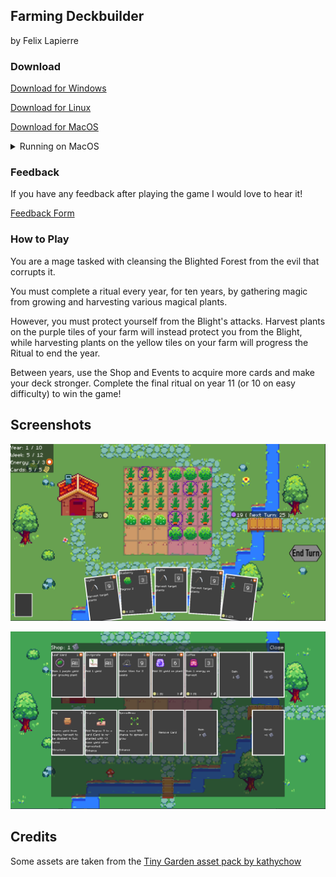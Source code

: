 ## Farming Deckbuilder

by Felix Lapierre

### Download

[Download for Windows](https://drive.google.com/file/d/1PcUSdRndIwx6YSG7kH4FUZ9J5JX0olmw/view?usp=sharing)

[Download for Linux](https://drive.google.com/file/d/1To1PxeOW_y9GlZ4wNOYile1MPXz_Ql4t/view?usp=sharing)

[Download for MacOS](https://drive.google.com/file/d/1axoEeiu4KYO_rstGDVbbsQZqViINLOEh/view?usp=sharing)

<details><summary>Running on MacOS</summary>

Download FarmingDeckbuilder.zip from the above link, unzip the folder, and move the application file to the Applications folder.

When you run the app for the first time, the following dialog is displayed:

> "FarmingDeckbuilder" can't be opened because Apple cannot check it for malicious software.
> 
> The software needs to be updated. Contact the developer for more information

To run the app, you can temporarily override Gatekeeper: Open System Preferences, click Security & Privacy, then click General. You will see "FarmingDeckbuilder" was blocked from use because it is not from an identified developer. Click "Open Anyway".

- On MacOS Sonoma: click System Settings then Privacy & Security, then scroll down to the Security section, then click Open Anyways 

</details>

### Feedback

If you have any feedback after playing the game I would love to hear it!

[Feedback Form](https://forms.gle/JMJbESQnqYpCbsV97)

### How to Play

You are a mage tasked with cleansing the Blighted Forest from the evil that corrupts it.

You must complete a ritual every year, for ten years, by gathering magic from growing and harvesting various magical plants.

However, you must protect yourself from the Blight's attacks. Harvest plants on the purple tiles of your farm will instead protect you from the Blight, while harvesting plants on the yellow tiles on your farm will progress the Ritual to end the year.

Between years, use the Shop and Events to acquire more cards and make your deck stronger. Complete the final ritual on year 11 (or 10 on easy difficulty) to win the game!

## Screenshots

![The farm](docs/farm.png)

![The shop](docs/shop.png)

## Credits

Some assets are taken from the [Tiny Garden asset pack by kathychow](https://kathychow.itch.io/16x16-tiny-garden-free-pack)
